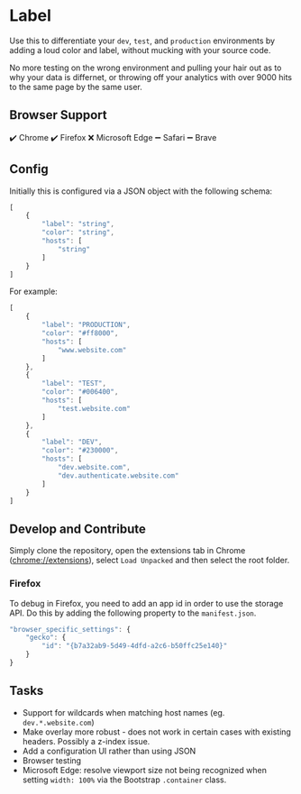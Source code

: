 # Label

Use this to differentiate your `dev`, `test`, and `production` environments by adding a loud color and label, without mucking with your source code.

No more testing on the wrong environment and pulling your hair out as to why your data is differnet, or throwing off your analytics with over 9000 hits to the same page by the same user.

## Browser Support

:heavy_check_mark: Chrome
:heavy_check_mark: Firefox
:x: Microsoft Edge
:heavy_minus_sign: Safari
:heavy_minus_sign: Brave

## Config
Initially this is configured via a JSON object with the following schema:
```js
[
    {
        "label": "string",
        "color": "string",
        "hosts": [
            "string"
        ]
    }
]
```

For example:

```js
[    
    {
        "label": "PRODUCTION",
        "color": "#ff8000",
        "hosts": [
            "www.website.com"
        ]
    },
    {
        "label": "TEST",
        "color": "#006400",
        "hosts": [
            "test.website.com"
        ]
    },
    {
        "label": "DEV",
        "color": "#230000",
        "hosts": [
            "dev.website.com",
            "dev.authenticate.website.com"
        ]
    }
]
```

## Develop and Contribute

Simply clone the repository, open the extensions tab in Chrome ([chrome://extensions](chrome://extensions)), select `Load Unpacked` and then select the root folder.

### Firefox

To debug in Firefox, you need to add an app id in order to use the storage API. Do this by adding the following property to the `manifest.json`.

```js
"browser_specific_settings": {
    "gecko": {
        "id": "{b7a32ab9-5d49-4dfd-a2c6-b50ffc25e140}"
    }
}
```

## Tasks

- Support for wildcards when matching host names (eg. `dev.*.website.com`)
- Make overlay more robust - does not work in certain cases with existing headers. Possibly a z-index issue.
- Add a configuration UI rather than using JSON
- Browser testing
- Microsoft Edge: resolve viewport size not being recognized when setting `width: 100%` via the Bootstrap `.container` class.